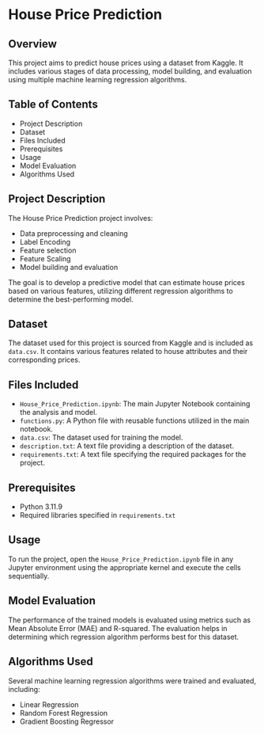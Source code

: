 # House Price Prediction

## Overview
This project aims to predict house prices using a dataset from Kaggle. It includes various stages of data processing, model building, and evaluation using multiple machine learning regression algorithms.

## Table of Contents
- Project Description
- Dataset
- Files Included
- Prerequisites
- Usage
- Model Evaluation
- Algorithms Used

## Project Description
The House Price Prediction project involves:
- Data preprocessing and cleaning
- Label Encoding
- Feature selection
- Feature Scaling
- Model building and evaluation

The goal is to develop a predictive model that can estimate house prices based on various features, utilizing different regression algorithms to determine the best-performing model.

## Dataset
The dataset used for this project is sourced from Kaggle and is included as `data.csv`. It contains various features related to house attributes and their corresponding prices.

## Files Included
- `House_Price_Prediction.ipynb`: The main Jupyter Notebook containing the analysis and model.
- `functions.py`: A Python file with reusable functions utilized in the main notebook.
- `data.csv`: The dataset used for training the model.
- `description.txt`: A text file providing a description of the dataset.
- `requirements.txt`: A text file specifying the required packages for the project.

## Prerequisites
- Python 3.11.9
- Required libraries specified in `requirements.txt`

## Usage
To run the project, open the `House_Price_Prediction.ipynb` file in any Jupyter environment using the appropriate kernel and execute the cells sequentially.

## Model Evaluation
The performance of the trained models is evaluated using metrics such as Mean Absolute Error (MAE) and R-squared. The evaluation helps in determining which regression algorithm performs best for this dataset.

## Algorithms Used
Several machine learning regression algorithms were trained and evaluated, including:
- Linear Regression
- Random Forest Regression
- Gradient Boosting Regressor